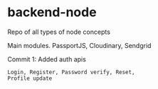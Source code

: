 # backend-node
Repo of all types of node concepts

Main modules.
PassportJS, Cloudinary, Sendgrid

Commit 1:
    Added auth apis

    Login, Register, Password verify, Reset, 
    Profile update
